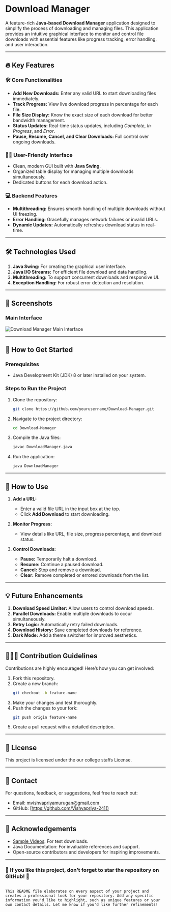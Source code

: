 # Download Manager

A feature-rich **Java-based Download Manager** application designed to simplify the process of downloading and managing files. This application provides an intuitive graphical interface to monitor and control file downloads with essential features like progress tracking, error handling, and user interaction.

---

## 🔥 Key Features

### 🛠️ Core Functionalities
- **Add New Downloads:** Enter any valid URL to start downloading files immediately.
- **Track Progress:** View live download progress in percentage for each file.
- **File Size Display:** Know the exact size of each download for better bandwidth management.
- **Status Updates:** Real-time status updates, including *Complete*, *In Progress*, and *Error*.
- **Pause, Resume, Cancel, and Clear Downloads:** Full control over ongoing downloads.

### 👩‍💻 User-Friendly Interface
- Clean, modern GUI built with **Java Swing**.
- Organized table display for managing multiple downloads simultaneously.
- Dedicated buttons for each download action.

### 💻 Backend Features
- **Multithreading:** Ensures smooth handling of multiple downloads without UI freezing.
- **Error Handling:** Gracefully manages network failures or invalid URLs.
- **Dynamic Updates:** Automatically refreshes download status in real-time.

---

## 🛠️ Technologies Used

1. **Java Swing:** For creating the graphical user interface.
2. **Java I/O Streams:** For efficient file download and data handling.
3. **Multithreading:** To support concurrent downloads and responsive UI.
4. **Exception Handling:** For robust error detection and resolution.

---

## 📸 Screenshots

### Main Interface
![Download Manager Main Interface](path/to/main-screenshot.png)


---

## 🚀 How to Get Started

### Prerequisites
- Java Development Kit (JDK) 8 or later installed on your system.

### Steps to Run the Project
1. Clone the repository:
   ```bash
   git clone https://github.com/yourusername/Download-Manager.git
   ```
2. Navigate to the project directory:
   ```bash
   cd Download-Manager
   ```
3. Compile the Java files:
   ```bash
   javac DownloadManager.java
   ```
4. Run the application:
   ```bash
   java DownloadManager
   ```

---

## 📖 How to Use

1. **Add a URL:**
   - Enter a valid file URL in the input box at the top.
   - Click **Add Download** to start downloading.

2. **Monitor Progress:**
   - View details like URL, file size, progress percentage, and download status.

3. **Control Downloads:**
   - **Pause:** Temporarily halt a download.
   - **Resume:** Continue a paused download.
   - **Cancel:** Stop and remove a download.
   - **Clear:** Remove completed or errored downloads from the list.

---

## 💡 Future Enhancements

1. **Download Speed Limiter:** Allow users to control download speeds.
2. **Parallel Downloads:** Enable multiple downloads to occur simultaneously.
3. **Retry Logic:** Automatically retry failed downloads.
4. **Download History:** Save completed downloads for reference.
5. **Dark Mode:** Add a theme switcher for improved aesthetics.

---

## 🧑‍🤝‍🧑 Contribution Guidelines

Contributions are highly encouraged! Here’s how you can get involved:
1. Fork this repository.
2. Create a new branch:
   ```bash
   git checkout -b feature-name
   ```
3. Make your changes and test thoroughly.
4. Push the changes to your fork:
   ```bash
   git push origin feature-name
   ```
5. Create a pull request with a detailed description.

---

## 📜 License

This project is licensed under the our college staffs License. 

---

## 📧 Contact

For questions, feedback, or suggestions, feel free to reach out:
- Email: mvishvapriyamurugan@gmail.com
- GitHub: [https://github.com/Vishvapriya-24]()

---

## 🙌 Acknowledgements

- [Sample Videos](https://youtu.be/5SPUiPhC8eE?si=UZOif0zQe65hxv0B): For test downloads.
- Java Documentation: For invaluable references and support.
- Open-source contributors and developers for inspiring improvements.

---

### 🌟 If you like this project, don’t forget to star the repository on GitHub! 🌟
```

This README file elaborates on every aspect of your project and creates a professional look for your repository. Add any specific information you'd like to highlight, such as unique features or your own contact details. Let me know if you'd like further refinements!
